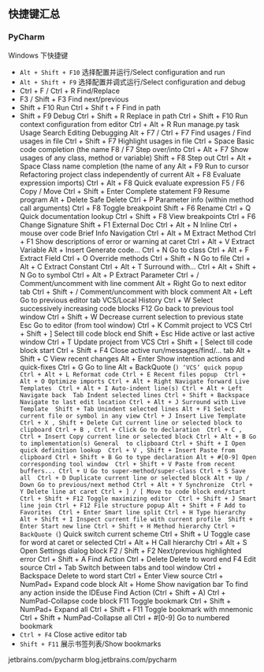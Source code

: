 ## 快捷键汇总


### PyCharm

Windows 下快捷键

- `Alt + Shift + F10`  选择配置并运行/Select configuration and run 
- `Alt + Shift + F9` 选择配置并调式运行/Select configuration and debug 
- Ctrl + F / Ctrl + R Find/Replace 
- F3 / Shift + F3 Find next/previous
- Shift + F10 Run Ctrl + Shif t + F Find in path 
- Shift + F9 Debug Ctrl + Shift + R Replace in path 
Ctrl + Shift + F10 Run context configuration from editor 
Ctrl + Alt + R Run manage.py task Usage Search 
Editing Debugging Alt + F7 / Ctrl + F7 Find usages / Find usages in file 
Ctrl + Shift + F7 Highlight usages in file 
Ctrl + Space Basic code completion (the name F8 / F7 Step over/into Ctrl + Alt + F7 Show usages 
of any class, method or variable) Shift + F8 Step out 
Ctrl + Alt + Space Class name completion (the name of any Alt + F9 Run to cursor Refactoring 
project class independently of current Alt + F8 Evaluate expression 
imports) Ctrl + Alt + F8 Quick evaluate expression F5 / F6 Copy / Move 
Ctrl + Shift + Enter Complete statement F9 Resume program Alt + Delete Safe Delete 
Ctrl + P Parameter info (within method call arguments) Ctrl + F8 Toggle breakpoint Shift + F6 Rename 
Ctrl + Q Quick documentation lookup Ctrl + Shift + F8 View breakpoints Ctrl + F6 Change Signature 
Shift + F1 External Doc Ctrl + Alt + N Inline 
Ctrl + mouse over code Brief Info Navigation Ctrl + Alt + M Extract Method 
Ctrl + F1 Show descriptions of error or warning at caret Ctrl + Alt + V Extract Variable 
Alt + Insert Generate code... Ctrl + N Go to class Ctrl + Alt + F Extract Field 
Ctrl + O Override methods Ctrl + Shift + N Go to file Ctrl + Alt + C Extract Constant 
Ctrl + Alt + T Surround with... Ctrl + Alt + Shift + N Go to symbol Ctrl + Alt + P Extract Parameter 
Ctrl + / Comment/uncomment with line comment Alt + Right Go to next editor tab 
Ctrl + Shift + / Comment/uncomment with block comment Alt + Left Go to previous editor tab VCS/Local History 
Ctrl + W Select successively increasing code blocks F12 Go back to previous tool window 
Ctrl + Shift + W Decrease current selection to previous state Esc Go to editor (from tool window) Ctrl + K Commit project to VCS 
Ctrl + Shift + ] Select till code block end Shift + Esc Hide active or last active window Ctrl + T Update project from VCS 
Ctrl + Shift + [ Select till code block start Ctrl + Shift + F4 Close active run/messages/find/... tab Alt + Shift + C View recent changes 
Alt + Enter Show intention actions and quick-fixes Ctrl + G Go to line Alt + BackQuote (`) ‘VCS’ quick popup 
Ctrl + Alt + L Reformat code Ctrl + E Recent files popup 
Ctrl + Alt + O Optimize imports Ctrl + Alt + Right Navigate forward Live Templates 
Ctrl + Alt + I Auto-indent line(s) Ctrl + Alt + Left Navigate back 
Tab Indent selected lines Ctrl + Shift + Backspace Navigate to last edit location Ctrl + Alt + J Surround with Live Template 
Shift + Tab Unindent selected lines Alt + F1 Select current file or symbol in any view Ctrl + J Insert Live Template 
Ctrl + X , Shift + Delete Cut current line or selected block to clipboard Ctrl + B , Ctrl + Click Go to declaration 
Ctrl + C , Ctrl + Insert Copy current line or selected block Ctrl + Alt + B Go to implementation(s) General 
to clipboard Ctrl + Shift + I Open quick definition lookup 
Ctrl + V , Shift + Insert Paste from clipboard Ctrl + Shift + B Go to type declaration Alt + #[0-9] Open corresponding tool window 
Ctrl + Shift + V Paste from recent buffers... Ctrl + U Go to super-method/super-class Ctrl + S Save all 
Ctrl + D Duplicate current line or selected block Alt + Up / Down Go to previous/next method Ctrl + Alt + Y Synchronize 
Ctrl + Y Delete line at caret Ctrl + ] / [ Move to code block end/start Ctrl + Shift + F12 Toggle maximizing editor 
Ctrl + Shift + J Smart line join Ctrl + F12 File structure popup Alt + Shift + F Add to Favorites 
Ctrl + Enter Smart line split Ctrl + H Type hierarchy Alt + Shift + I Inspect current file with current profile 
Shift + Enter Start new line Ctrl + Shift + H Method hierarchy Ctrl + BackQuote (`) Quick switch current scheme 
Ctrl + Shift + U Toggle case for word at caret or selected Ctrl + Alt + H Call hierarchy Ctrl + Alt + S Open Settings dialog 
block F2 / Shift + F2 Next/previous highlighted error Ctrl + Shift + A Find Action 
Ctrl + Delete Delete to word end F4 Edit source Ctrl + Tab Switch between tabs and tool window 
Ctrl + Backspace Delete to word start Ctrl + Enter View source 
Ctrl + NumPad+ Expand code block Alt + Home Show navigation bar To find any action inside the IDEuse Find Action (Ctrl + Shift + A) 
Ctrl + NumPad-Collapse code block F11 Toggle bookmark 
Ctrl + Shift + NumPad+ Expand all Ctrl + Shift + F11 Toggle bookmark with mnemonic 
Ctrl + Shift + NumPad-Collapse all Ctrl + #[0-9] Go to numbered bookmark 
- `Ctrl + F4` Close active editor tab 
- `Shift + F11` 展示书签列表/Show bookmarks 

jetbrains.com/pycharm blog.jetbrains.com/pycharm